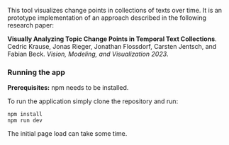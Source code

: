 This tool visualizes change points in collections of texts over time. It is an prototype implementation of an approach described in the following research paper:

**Visually Analyzing Topic Change Points in Temporal Text Collections**. Cedric Krause, Jonas Rieger, Jonathan Flossdorf, Carsten Jentsch, and Fabian Beck. *Vision, Modeling, and Visualization 2023*.



### Running the app

**Prerequisites:** npm needs to be installed.

To run the application simply clone the repository and run:
```
npm install
npm run dev
```

The initial page load can take some time.
